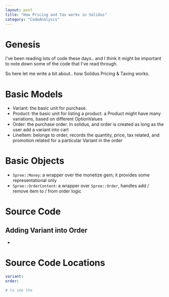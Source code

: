 ```yaml
---
layout: post
title: "How Pricing and Tax works in Solidus"
category: "CodeAnalysis"
---
```


# Genesis

I've been reading lots of code these days.. and I think it might be important to
note down some of the code that I've read through.

So here let me write a bit about.. how Solidus Pricing & Taxing works.

# Basic Models

- Variant: the basic unit for purchase.
- Product: the basic unit for listing a product. a Product might have many
  variations, based on different OptionValues
- Order: the purchase order. In solidus, and order is created as long as the
  user add a variant into cart
- LineItem: belongs to order, records the quantity, price, tax related, and
  promotion related for a particular Variant in the order

# Basic Objects
- `Spree::Money`: a wrapper over the monetize gem; it provides some
  representational only
- `Spree::OrderContent`: a wrapper over `Spree::Order`, handles add / remove
  item to / from order logic

# Source Code
## Adding Variant into Order
- 

# Source Code Locations 

```yaml
variant: 
order: 

```

```ruby
# to see the 

```
